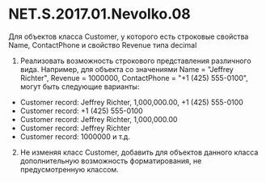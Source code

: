 # NET.S.2017.01.Nevolko.08

Для объектов класса Customer, у которого есть строковые свойства Name, ContactPhone и свойство Revenue типа decimal
1)  Реализовать возможность строкового представления различного вида. Например, для объекта со значениями Name = "Jeffrey Richter", Revenue = 1000000, ContactPhone = "+1 (425) 555-0100", могут быть следующие варианты:
  +   Customer record: Jeffrey Richter, 1,000,000.00, +1 (425) 555-0100
  +   Customer record: +1 (425) 555-0100
  +   Customer record: Jeffrey Richter, 1,000,000.00
  +   Customer record: Jeffrey Richter
  +   Customer record: 1000000 и т.д.
2)	 Не изменяя класс Customer, добавить для объектов данного класса дополнительную возможность форматирования, не предусмотренную классом. 
